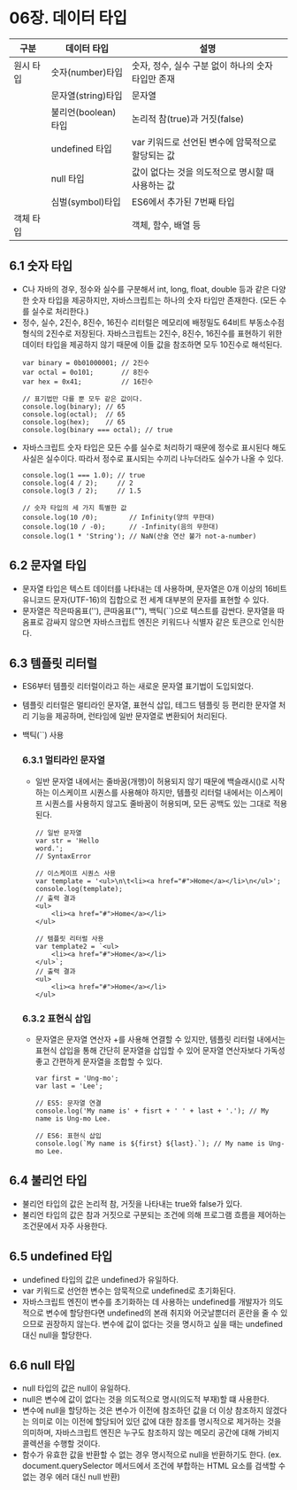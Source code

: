 # 06장. 데이터 타입
| 구분 | 데이터 타입 | 설명 |
|-----|-----|-----|
| 원시 타입 | 숫자(number)타입 | 숫자, 정수, 실수 구분 없이 하나의 숫자 타입만 존재 |
| | 문자열(string)타입 | 문자열 |
| | 불리언(boolean)타입 | 논리적 참(true)과 거짓(false) |
| | undefined 타입 | var 키워드로 선언된 변수에 암묵적으로 할당되는 값 | 
| | null 타입 | 값이 없다는 것을 의도적으로 명시할 때 사용하는 값 | 
| | 심벌(symbol)타입 | ES6에서 추가된 7번째 타입 | 
| 객체 타입 | | 객체, 함수, 배열 등 |

## 6.1 숫자 타입
- C나 자바의 경우, 정수와 실수를 구분해서 int, long, float, double 등과 같은 다양한 숫자 타입을 제공하지만, 자바스크립트는 하나의 숫자 타입만 존재한다. (모든 수를 실수로 처리한다.)
- 정수, 실수, 2진수, 8진수, 16진수 리터럴은 메모리에 배정밀도 64비트 부동소수점 형식의 2진수로 저장된다. 자바스크립트는 2진수, 8진수, 16진수를 표현하기 위한 데이터 타입을 제공하지 않기 때문에 이들 값을 참조하면 모두 10진수로 해석된다.
    ```
    var binary = 0b01000001; // 2진수
    var octal = 0o101;       // 8진수
    var hex = 0x41;          // 16진수

    // 표기법만 다를 뿐 모두 같은 값이다.
    console.log(binary); // 65
    console.log(octal);  // 65
    console.log(hex);    // 65
    console.log(binary === octal); // true
    ```
- 자바스크립트 숫자 타입은 모든 수를 실수로 처리하기 때문에 정수로 표시된다 해도 사실은 실수이다. 따라서 정수로 표시되는 수끼리 나누더라도 실수가 나올 수 있다.
    ```
    console.log(1 === 1.0); // true
    console.log(4 / 2);     // 2
    console.log(3 / 2);     // 1.5
    ```
    ```
    // 숫자 타입의 세 가지 특별한 값
    console.log(10 /0);        // Infinity(양의 무한대)
    console.log(10 / -0);      // -Infinity(음의 무한대)
    console.log(1 * 'String'); // NaN(산술 연산 불가 not-a-number)
    ```

## 6.2 문자열 타입
- 문자열 타입은 텍스트 데이터를 나타내는 데 사용하며, 문자열은 0개 이상의 16비트 유니코드 문자(UTF-16)의 집합으로 전 세계 대부분의 문자를 표현할 수 있다.
- 문자열은 작은따옴표(''), 큰따옴표(""), 백틱(``)으로 텍스트를 감싼다. 문자열을 따옴표로 감싸지 않으면 자바스크립트 엔진은 키워드나 식별자 같은 토큰으로 인식한다.

## 6.3 템플릿 리터럴
- ES6부터 템플릿 리터럴이라고 하는 새로운 문자열 표기법이 도입되었다.
- 템플릿 리터럴은 멀티라인 문자열, 표현식 삽입, 테그드 템플릿 등 편리한 문자열 처리 기능을 제공하며, 런타임에 일반 문자열로 변환되어 처리된다.
- 백틱(``) 사용
    ### 6.3.1 멀티라인 문자열
    - 일반 문자열 내에서는 줄바꿈(개행)이 허용되지 않기 때문에 백슬래시(\)로 시작하는 이스케이프 시퀀스를 사용해야 하지만, 템플릿 리터럴 내에서는 이스케이프 시퀀스를 사용하지 않고도 줄바꿈이 허용되며, 모든 공백도 있는 그대로 적용된다.
        ```
        // 일반 문자열
        var str = 'Hello
        word.';
        // SyntaxError

        // 이스케이프 시퀀스 사용
        var template = '<ul>\n\t<li><a href="#">Home</a></li>\n</ul>';
        console.log(template);
        // 출력 결과
        <ul>
            <li><a href="#">Home</a></li>
        </ul>

        // 템플릿 리터럴 사용
        var template2 = `<ul>
            <li><a href="#">Home</a></li>
        </ul>`;
        // 출력 결과
        <ul>
            <li><a href="#">Home</a></li>
        </ul>
        ```
    
    ### 6.3.2 표현식 삽입
    - 문자열은 문자열 연산자 +를 사용해 연결할 수 있지만, 템플릿 리터럴 내에서는 표현식 삽입을 통해 간단히 문자열을 삽입할 수 있어 문자열 연산자보다 가독성 좋고 간편하게 문자열을 조합할 수 있다.
        ```
        var first = 'Ung-mo';
        var last = 'Lee';

        // ES5: 문자열 연결
        console.log('My name is' + fisrt + ' ' + last + '.'); // My name is Ung-mo Lee.

        // ES6: 표현식 삽입
        console.log(`My name is ${first} ${last}.`); // My name is Ung-mo Lee.
        ```

## 6.4 불리언 타입
- 불리언 타입의 값은 논리적 참, 거짓을 나타내는 true와 false가 있다.
- 불리언 타입의 값은 참과 거짓으로 구분되는 조건에 의해 프로그램 흐름을 제어하는 조건문에서 자주 사용한다.

## 6.5 undefined 타입
- undefined 타입의 값은 undefined가 유일하다.
- var 키워드로 선언한 변수는 암묵적으로 undefined로 초기화된다.
- 자바스크립트 엔진이 변수를 초기화하는 데 사용하는 undefined를 개발자가 의도적으로 변수에 할당한다면 undefined의 본래 취지와 어긋날뿐더러 혼란을 줄 수 있으므로 권장하지 않는다. 변수에 값이 없다는 것을 명시하고 싶을 때는 undefined 대신 null을 할당한다.

## 6.6 null 타입
- null 타입의 값은 null이 유일하다.
- null은 변수에 값이 없다는 것을 의도적으로 명시(의도적 부재)할 떄 사용한다.
- 변수에 null을 할당하는 것은 변수가 이전에 참조하던 값을 더 이상 참조하지 않겠다는 의미로 이는 이전에 할당되어 있던 값에 대한 참조를 명시적으로 제거하는 것을 의미하며, 자바스크립트 엔진은 누구도 참조하지 않는 메모리 공간에 대해 가비지 콜렉션을 수행할 것이다.
- 함수가 유효한 값을 반환할 수 없는 경우 명시적으로 null을 반환하기도 한다.
(ex. document.querySelector 메서드에서 조건에 부합하는 HTML 요소를 검색할 수 없는 경우 에러 대신 null 반환)